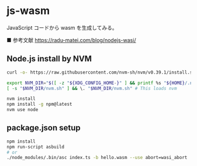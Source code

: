 # js-wasm

JavaScript コードから wasm を生成してみる。

■ 参考文献
https://radu-matei.com/blog/nodejs-wasi/

## Node.js install by NVM

```bash
curl -o- https://raw.githubusercontent.com/nvm-sh/nvm/v0.39.1/install.sh | bash

export NVM_DIR="$([ -z "${XDG_CONFIG_HOME-}" ] && printf %s "${HOME}/.nvm" || printf %s "${XDG_CONFIG_HOME}/nvm")"
[ -s "$NVM_DIR/nvm.sh" ] && \. "$NVM_DIR/nvm.sh" # This loads nvm

nvm install
npm install -g npm@latest
nvm use node
```

## package.json setup

```bash
npm install
npm run-script asbuild
# or
./node_modules/.bin/asc index.ts -b hello.wasm --use abort=wasi_abort
```
